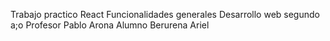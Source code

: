 Trabajo practico React
Funcionalidades generales
Desarrollo web segundo a;o
Profesor Pablo Arona
Alumno Berurena Ariel
